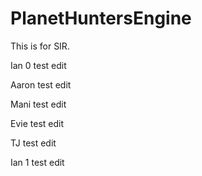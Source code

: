 # PlanetHuntersEngine

This is for SIR.

Ian 0 test edit

Aaron test edit

Mani test edit

Evie test edit

TJ test edit

Ian 1 test edit